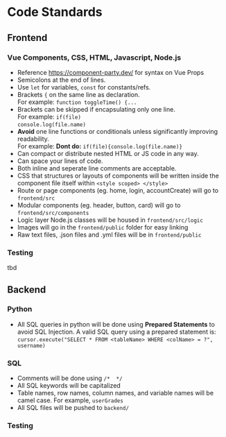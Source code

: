 # Code Standards
## Frontend
### Vue Components, CSS, HTML, Javascript, Node.js
- Reference https://component-party.dev/ for syntax on Vue Props
- Semicolons at the end of lines.
- Use `let` for variables, `const` for constants/refs.
- Brackets `{` on the same line as declaration.   
  For example: `function toggleTime() {...`
- Brackets can be skipped if encapsulating only one line.    
  For example: `if(file)`   
                   `console.log(file.name)`
- **Avoid** one line functions or conditionals unless significantly improving readability.       
For example: **Dont do:** `if(file){console.log(file.name)}`
- Can compact or distribute nested HTML or JS code in any way.
- Can space your lines of code.
- Both inline and seperate line comments are acceptable.
- CSS that structures or layouts of components will be written inside the component file itself within `<style scoped> </style>`
- Route or page components (eg. home, login, accountCreate) will go to `frontend/src` 
- Modular components (eg. header, button, card) will go to `frontend/src/components`
- Logic layer Node.js classes will be housed in `frontend/src/logic`
- Images will go in the `frontend/public` folder for easy linking
- Raw text files, .json files and .yml files will be in `frontend/public`
### Testing
tbd
## Backend
### Python
- All SQL queries in python will be done using **Prepared Statements** to avoid SQL Injection. A valid SQL query using a prepared statement is: `cursor.execute("SELECT * FROM <tableName> WHERE <colName> = ?", username)`
### SQL
- Comments will be done using `/*  */`
- All SQL keywords will be capitalized
- Table names, row names, column names, and variable names will be camel case. For example, `userGrades`
- All SQL files will be pushed to `backend/`
### Testing
